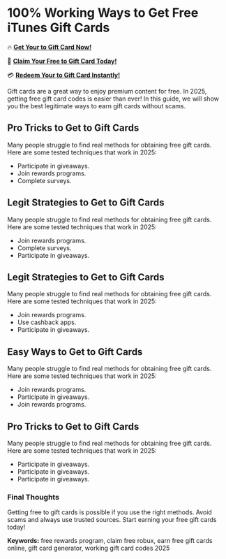 # 100% Working Ways to Get Free iTunes Gift Cards

🔥 **[Get Your to Gift Card Now!](https://www.apkhub.site/)**  

🎁 **[Claim Your Free to Gift Card Today!](https://www.apkhub.site/)**  

💳 **[Redeem Your to Gift Card Instantly!](https://www.apkhub.site/)**  

Gift cards are a great way to enjoy premium content for free. In 2025, getting free gift card codes is easier than ever! In this guide, we will show you the best legitimate ways to earn gift cards without scams.

## Pro Tricks to Get to Gift Cards

Many people struggle to find real methods for obtaining free gift cards. Here are some tested techniques that work in 2025:

- Participate in giveaways.
- Join rewards programs.
- Complete surveys.

## Legit Strategies to Get to Gift Cards

Many people struggle to find real methods for obtaining free gift cards. Here are some tested techniques that work in 2025:

- Join rewards programs.
- Complete surveys.
- Participate in giveaways.

## Legit Strategies to Get to Gift Cards

Many people struggle to find real methods for obtaining free gift cards. Here are some tested techniques that work in 2025:

- Join rewards programs.
- Use cashback apps.
- Participate in giveaways.

## Easy Ways to Get to Gift Cards

Many people struggle to find real methods for obtaining free gift cards. Here are some tested techniques that work in 2025:

- Join rewards programs.
- Participate in giveaways.
- Join rewards programs.

## Pro Tricks to Get to Gift Cards

Many people struggle to find real methods for obtaining free gift cards. Here are some tested techniques that work in 2025:

- Participate in giveaways.
- Participate in giveaways.
- Participate in giveaways.

### Final Thoughts

Getting free to gift cards is possible if you use the right methods. Avoid scams and always use trusted sources. Start earning your free gift cards today!

**Keywords:** free rewards program, claim free robux, earn free gift cards online, gift card generator, working gift card codes 2025
